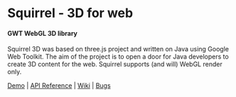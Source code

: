 Squirrel - 3D for web
=============

#### GWT WebGL 3D library ####

Squirrel 3D was based on three.js project and written on Java using Google Web Toolkit. The aim of the project is to open a door for Java developers to create 3D content for the web.
Squirrel supports (and will) WebGL render only.

[Demo](http://thothbot.github.com/squirrel/demo/) | [API Reference](http://thothbot.github.com/squirrel/docs/) | [Wiki](https://github.com/thothbot/squirrel/wiki) | [Bugs](https://github.com/thothbot/squirrel/issues)



